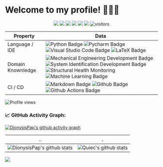 
# Welcome to my profile! 👋👨‍💻

<!--   my-icons -->
<p align="center">
    <a href="https://github.com/DionysisPap/DionysisPap"><img src="https://img.shields.io/badge/status-updating-brightgreen.svg"></a>
    <a href="https://github.com/python/cpython"><img src="https://img.shields.io/badge/Python-3.11-FF1493.svg"></a>
    <a href="https://github.com/DionysisPap/DionysisPap/graphs/profile-views"><img src="https://img.shields.io/githun/profile-views/DionysisPap/DionysisPap.svg?logo=github"></a>
    <a href="https://github.com/DionysisPap/DionysisPap/graphs/contributors"><img src="https://img.shields.io/github/contributors/DionysisPap/DionysisPap?color=blue"></a>
    <a href="https://github.com/DionysisPap/DionysisPap/stargazers"><img src="https://img.shields.io/github/stars/DionysisPap/DionysisPap.svg?logo=github"></a>
    <a href="https://github.com/DionysisPap/DionysisPap/network/members"><img src="https://img.shields.io/github/forks/DionysisPap/DionysisPap.svg?color=blue&logo=github"></a>
    <img src="https://visitor-badge.laobi.icu/badge?page_id=DionysisPap.DionysisPap" alt="visitors"/>   
</p>

<!--   my-skils -->
| Property                                        | Data                                     |
| ----------------------------------------------- | ---------------------------------------- |
| Language / IDE                                  | ![Python Badge](https://img.shields.io/badge/-Python-3776AB?style=flat&logo=Python&logoColor=white) ![Pycharm Badge](https://img.shields.io/badge/-Pycharm-3776AB?style=flat&logo=Pycharm&logoColor=white) ![Visual Studio Code Badge](https://img.shields.io/badge/-Visual%20Studio%20Code-3776AB?style=flat&logo=VisualStudio&logoColor=white) ![LaTeX Badge](https://img.shields.io/badge/-LaTeX-3776AB?style=flat&logo=Latex&logoColor=white)           |                                                                                                           
| Domain Knownledge                           | ![Mechanical Engineering Development Badge](https://img.shields.io/badge/-Mechanical%20Engineering-4C8CBF?) ![System Identification Development Badge](https://img.shields.io/badge/-System%20Identification-FAB040?) ![Structural Health Monitoring](https://img.shields.io/badge/-Structural%20Health%20Monitoring-FF6600) ![Machine Learning Badge](https://img.shields.io/badge/-Machine%20Learning-01D277?)                                   |                                                                                               
| CI / CD                                     | ![Markdown Badge](https://img.shields.io/badge/-Markdown-2088FF?style=flat&logo=Markdown&logoColor=white) ![Github Badge](https://img.shields.io/badge/-Github%20-2088FF?style=flat&logo=Github&logoColor=white) ![Github Actions Badge](https://img.shields.io/badge/-Git%20-2088FF?style=flat&logo=Git&logoColor=white)     |                    
    


![Profile views](https://gpvc.arturio.dev/DionysisPap)

<!--   GitHub stats graph -->
### 📈 GitHub Activity Graph:
[![DionysisPap's github activity graph](https://github-readme-activity-graph.cyclic.app/graph?username=DionysisPap&theme=github-compact)](https://github.com/DionysisPap/github-readme-activity-graph)

| .                                                                                                                                       | .                                                                                                                         |
|-----------------------------------------------------------------------------------------------------------------------------------------|---------------------------------------------------------------------------------------------------------------------------|
| ![DionysisPap's github stats](https://github-readme-stats.vercel.app/api?username=DionysisPap&show_icons=true&theme=radical&include_all_commits=true) | ![Quiec's github stats](https://github-readme-stats.vercel.app/api/top-langs/?username=DionysisPap&theme=radical&layout=compact) |

<img src="https://github-readme-streak-stats.herokuapp.com/?user=DionysisPap"></img>
